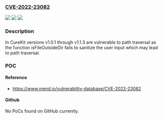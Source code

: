 ### [CVE-2022-23082](https://cve.mitre.org/cgi-bin/cvename.cgi?name=CVE-2022-23082)
![](https://img.shields.io/static/v1?label=Product&message=CureKit&color=blue)
![](https://img.shields.io/static/v1?label=Version&message=%3E%3D%20v1.0.1%20&color=brighgreen)
![](https://img.shields.io/static/v1?label=Vulnerability&message=CWE-22%20Improper%20Limitation%20of%20a%20Pathname%20to%20a%20Restricted%20Directory%20('Path%20Traversal')&color=brighgreen)

### Description

In CureKit versions v1.0.1 through v1.1.3 are vulnerable to path traversal as the function isFileOutsideDir fails to sanitize the user input which may lead to path traversal.

### POC

#### Reference
- https://www.mend.io/vulnerability-database/CVE-2022-23082

#### Github
No PoCs found on GitHub currently.

